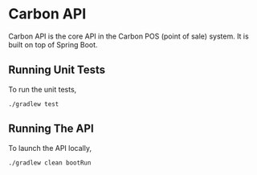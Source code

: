 # Carbon API

Carbon API is the core API in the Carbon POS (point of sale) system.
It is built on top of Spring Boot.

## Running Unit Tests

To run the unit tests,
```shell script
./gradlew test
```

## Running The API

To launch the API locally,
```shell script
./gradlew clean bootRun
```